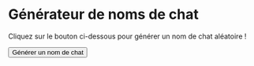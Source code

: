 <!DOCTYPE html>
<html>
  <head>
    <meta charset="UTF-8">
    <title>Générateur de noms de chat</title>
  </head>
  <body>
    <h1>Générateur de noms de chat</h1>
    <p>Cliquez sur le bouton ci-dessous pour générer un nom de chat aléatoire !</p>
    <button onclick="genererNom()">Générer un nom de chat</button>
    <p id="nomChat"></p>
  </body>
  <script src="générateur1.js"></script>
</html>
